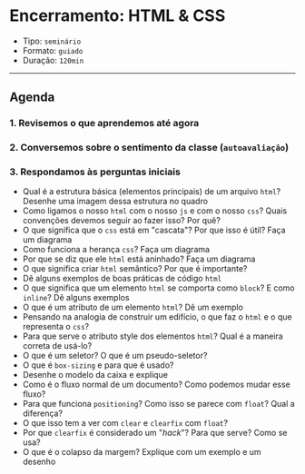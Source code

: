 # Encerramento: HTML & CSS

- Tipo: `seminário`
- Formato: `guiado`
- Duração: `120min`

***

## Agenda

### 1. Revisemos o que aprendemos até agora

### 2. Conversemos sobre o sentimento da classe (`autoavaliação`)

### 3. Respondamos às perguntas iniciais

* Qual é a estrutura básica \(elementos principais\) de um arquivo `html`? Desenhe uma imagem dessa estrutura no quadro
* Como ligamos o nosso `html` com o nosso `js` e com o nosso `css`? Quais convenções devemos seguir ao fazer isso? Por quê?
* O que significa que o `css` está em "cascata"? Por que isso é útil? Faça um diagrama
* Como funciona a herança `css`? Faça um diagrama
* Por que se diz que ele `html` está aninhado? Faça um diagrama
* O que significa criar `html` semântico? Por que é importante?
* Dê alguns exemplos de boas práticas de código `html`
* O que significa que um elemento `html` se comporta como `block`? E como `inline`? Dê alguns exemplos
* O que é um atributo de um elemento `html`? Dê um exemplo
* Pensando na analogia de construir um edifício, o que faz o `html` e o que representa o `css`?
* Para que serve o atributo style dos elementos `html`? Qual é a maneira correta de usá-lo?
* O que é um seletor? O que é um pseudo-seletor?
* O que é `box-sizing` e para que é usado?
* Desenhe o modelo da caixa e explique
* Como é o fluxo normal de um documento? Como podemos mudar esse fluxo?
* Para que funciona `positioning`? Como isso se parece com `float`? Qual a diferença?
* O que isso tem a ver com `clear` e `clearfix` com `float`?
* Por que `clearfix` é considerado um "_hack_"? Para que serve? Como se usa?
* O que é o colapso da margem? Explique com um exemplo e um desenho

